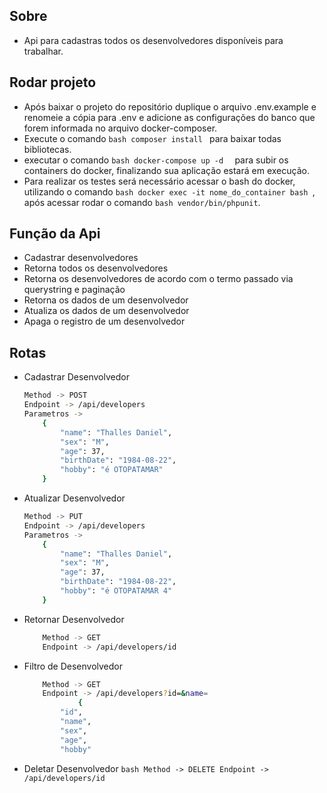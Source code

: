 ## Sobre

- Api para cadastras todos os desenvolvedores disponíveis para trabalhar.

## Rodar projeto

   - Após baixar o projeto do repositório duplique o arquivo .env.example e renomeie a cópia para .env e adicione as configurações do banco que forem informada no arquivo docker-composer.
   - Execute o comando ```bash
    composer install
    ``` para baixar todas bibliotecas.
   - executar o comando ```bash
    docker-compose up -d 
    ``` para subir os containers do docker, finalizando sua aplicação estará em execução.
   - Para realizar os testes será necessário acessar o bash do docker, utilizando o comando ```bash
    docker exec -it nome_do_container bash
    ```, após acessar rodar o comando ```
    bash vendor/bin/phpunit
    ```.

## Função da Api

- Cadastrar desenvolvedores
- Retorna todos os desenvolvedores
- Retorna os desenvolvedores de acordo com o termo passado via querystring e
paginação
- Retorna os dados de um desenvolvedor
- Atualiza os dados de um desenvolvedor
- Apaga o registro de um desenvolvedor

## Rotas
   
- Cadastrar Desenvolvedor
    ```bash
    Method -> POST
    Endpoint -> /api/developers
    Parametros ->
        {
            "name": "Thalles Daniel",
            "sex": "M",
            "age": 37,
            "birthDate": "1984-08-22",
            "hobby": "é OTOPATAMAR"
        }
    ```
 - Atualizar Desenvolvedor
    ```bash
    Method -> PUT
    Endpoint -> /api/developers
    Parametros ->
        {
            "name": "Thalles Daniel",
            "sex": "M",
            "age": 37,
            "birthDate": "1984-08-22",
            "hobby": "é OTOPATAMAR 4"
        }
    ```
  - Retornar Desenvolvedor
    ```bash
        Method -> GET
        Endpoint -> /api/developers/id
    ```
  - Filtro de Desenvolvedor 
    ```bash
        Method -> GET
        Endpoint -> /api/developers?id=&name=
                {
            "id",
            "name",
            "sex",
            "age",
            "hobby"
    ```
   - Deletar Desenvolvedor
    ```bash
        Method -> DELETE
        Endpoint -> /api/developers/id
    ```
 
